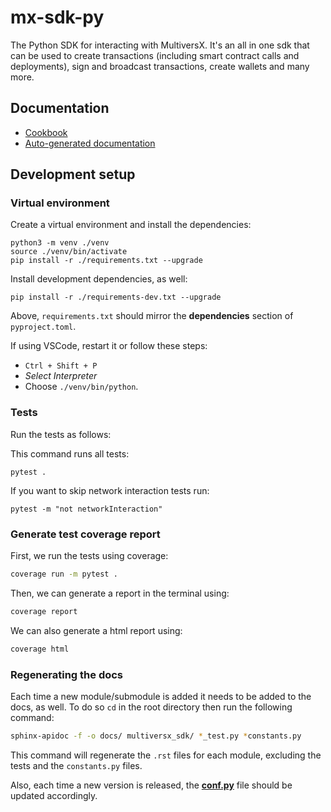 # mx-sdk-py

The Python SDK for interacting with MultiversX. It's an all in one sdk that can be used to create transactions (including smart contract calls and deployments), sign and broadcast transactions, create wallets and many more.

## Documentation

- [Cookbook](./examples/Cookbook.ipynb)
- [Auto-generated documentation](https://multiversx.github.io/mx-sdk-py-incubator/)

## Development setup

### Virtual environment

Create a virtual environment and install the dependencies:

```
python3 -m venv ./venv
source ./venv/bin/activate
pip install -r ./requirements.txt --upgrade
```

Install development dependencies, as well:

```
pip install -r ./requirements-dev.txt --upgrade
```

Above, `requirements.txt` should mirror the **dependencies** section of `pyproject.toml`.

If using VSCode, restart it or follow these steps:
 - `Ctrl + Shift + P`
 - _Select Interpreter_
 - Choose `./venv/bin/python`.

### Tests

Run the tests as follows:

This command runs all tests:
```
pytest .
```

If you want to skip network interaction tests run:
```
pytest -m "not networkInteraction"
```

### Generate test coverage report

First, we run the tests using coverage:
```sh
coverage run -m pytest .
```

Then, we can generate a report in the terminal using:
```sh
coverage report
```

We can also generate a html report using:
```sh
coverage html
```

### Regenerating the docs

Each time a new module/submodule is added it needs to be added to the docs, as well. To do so `cd` in the root directory then run the following command:
```bash
sphinx-apidoc -f -o docs/ multiversx_sdk/ *_test.py *constants.py
```

This command will regenerate the `.rst` files for each module, excluding the tests and the `constants.py` files.

Also, each time a new version is released, the [**conf.py**](/docs/conf.py) file should be updated accordingly.
